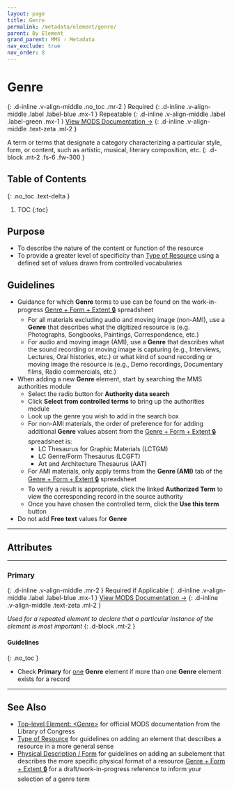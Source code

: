 ```yaml
---
layout: page
title: Genre
permalink: /metadata/element/genre/
parent: By Element
grand_parent: MMS › Metadata
nav_exclude: true
nav_order: 8
---
```


# Genre
{: .d-inline .v-align-middle .no_toc .mr-2 }
Required
{: .d-inline .v-align-middle .label .label-blue .mx-1 }
Repeatable
{: .d-inline .v-align-middle .label .label-green .mx-1 }
[View MODS Documentation →](https://www.loc.gov/standards/mods/userguide/genre.html)
{: .d-inline .v-align-middle .text-zeta .ml-2 }

A term or terms that designate a category characterizing a particular style, form, or content, such as artistic, musical, literary composition, etc.
{: .d-block .mt-2 .fs-6 .fw-300 }

## Table of Contents
{: .no_toc .text-delta }

1. TOC
{:toc}

## Purpose
- To describe the nature of the content or function of the resource
- To provide a greater level of specificity than [Type of Resource](/metadata-documentation/metadata/element/type-of-resource/) using a defined set of values drawn from controlled vocabularies

## Guidelines
- Guidance for which **Genre** terms to use can be found on the work-in-progress [Genre + Form + Extent 🔒](https://docs.google.com/spreadsheets/d/1NGlV94Iufe0p3EJdoJDX7SgvH-LUYqWLEuB1Az3DmbM/edit#gid=187807178) spreadsheet
  - For all materials excluding audio and moving image (non-AMI), use a **Genre** that describes what the digitized resource is (e.g. Photographs, Songbooks, Paintings, Correspondence, etc.)
  - For audio and moving image (AMI), use a **Genre** that describes what the sound recording or moving image is capturing (e.g., Interviews, Lectures, Oral histories, etc.) or what kind of sound recording or moving image the resource is (e.g., Demo recordings, Documentary films, Radio commercials, etc.)
- When adding a new **Genre** element, start by searching the MMS authorities module
  - Select the radio button for **Authority data search**
  - Click **Select from controlled terms** to bring up the authorities module
  - Look up the genre you wish to add in the search box
  - For non-AMI materials, the order of preference for for adding additional **Genre** values absent from the [Genre + Form + Extent 🔒](https://docs.google.com/spreadsheets/d/1NGlV94Iufe0p3EJdoJDX7SgvH-LUYqWLEuB1Az3DmbM/edit#gid=187807178) spreadsheet is:
    - LC Thesaurus for Graphic Materials (LCTGM)
    - LC Genre/Form Thesaurus (LCGFT)
    - Art and Architecture Thesaurus (AAT)
  - For AMI materials, only apply terms from the **Genre (AMI)** tab of the [Genre + Form + Extent 🔒](https://docs.google.com/spreadsheets/d/1NGlV94Iufe0p3EJdoJDX7SgvH-LUYqWLEuB1Az3DmbM/edit#gid=187807178) spreadsheet
  - To verify a result is appropriate, click the linked **Authorized Term** to view the corresponding record in the source authority
  - Once you have chosen the controlled term, click the **Use this term** button
- Do not add **Free text** values for **Genre**

---

## Attributes

---

###  Primary
{: .d-inline .v-align-middle .mr-2 }
Required if Applicable
{: .d-inline .v-align-middle .label .label-blue .mx-1 }
[View MODS Documentation →](https://www.loc.gov/standards/mods/userguide/attributes.html#usage)
{: .d-inline .v-align-middle .text-zeta .ml-2 }

_Used for a repeated element to declare that a particular instance of the element is most important_
{: .d-block .mt-2 }

#### Guidelines
{: .no_toc }
- Check **Primary** for <u>one</u> **Genre** element if more than one **Genre** element exists for a record

---

## See Also
- [Top-level Element: &lt;Genre&gt;](https://www.loc.gov/standards/mods/userguide/genre.html) for official MODS documentation from the Library of Congress
- [Type of Resource](/metadata-documentation/metadata/element/type-of-resource/) for guidelines on adding an element that describes a resource in a more general sense
- [Physical Description / Form](/metadata-documentation/metadata/element/physical-description/#form) for guidelines on adding an subelement that describes the more specific physical format of a resource
[Genre + Form + Extent 🔒](https://docs.google.com/spreadsheets/d/1NGlV94Iufe0p3EJdoJDX7SgvH-LUYqWLEuB1Az3DmbM/edit) for a draft/work-in-progress reference to inform your selection of a genre term
